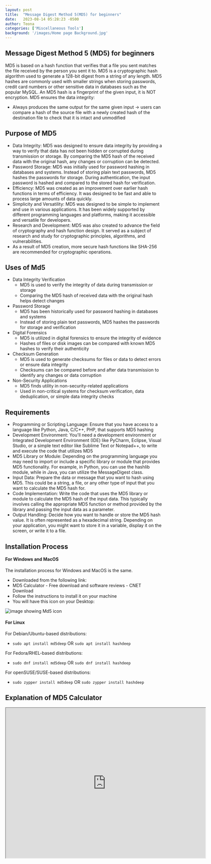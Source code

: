 ```yaml
---
layout: post
title:  "Message Digest Method 5(MD5) for beginners"
date:   2023-08-14 05:28:23 -0500
author: Teona
categories: ['Miscellaneous Tools']
background: '/images/Home page Background.jpg'
---
```

## Message Digest Method 5 (MD5) for beginners

MD5 is based on a hash function that verifies that a file you sent matches the file received by the person you sent it to. MD5 is a cryptographic hash algorithm used to generate a 128-bit digest from a string of any length. MD5 hashes are commonly used with smaller strings when storing passwords, credit card numbers or other sensitive data in databases such as the popular MySQL. An MD5 hash is a fingerprint of the given input, it is NOT encryption.
MD5 ensures the data integrity: 
- Always produces the same output for the same given input -> 
    users can compare a hash of the source file with a newly created hash 
    of the destination file to check that it is intact and unmodified 

## Purpose of MD5
- Data Integrity: MD5 was designed to ensure data integrity by providing a way to verify that data has not been hidden or corrupted during transmission or storage. By comparing the MD5 hash of the received data with the original hash, any changes or corruption can be detected.
- Password Storage: MD5 was initially used for password hashing in databases and systems. Instead of storing plain text passwords, MD5 hashes the passwords for storage. During authentication, the input password is hashed and compared to the stored hash for verification.
- Efficiency: MD5 was created as an improvement over earlier hash functions in terms of efficiency. It was designed to be fast and able to process large amounts of data quickly.
- Simplicity and Versatility: MD5 was designed to be simple to implement and use in various applications. It has been widely supported by different programming languages and platforms, making it accessible and versatile for developers.
- Research and Development: MD5 was also created to advance the field of cryptography and hash function design. It served as a subject of research and study for cryptographic principles, algorithms, and vulnerabilities.
- As a result of MD5 creation, more secure hash functions like SHA-256 are recommended for cryptographic operations.

## Uses of Md5
- Data Integrity Verification
  - MD5 is used to verify the integrity of data during transmission or storage
  - Comparing the MD5 hash of received data with the original hash helps detect changes
- Password Storage
  - MD5 has been historically used for password hashing in databases and systems
  - Instead of storing plain text passwords, MD5 hashes the passwords for storage and verification
- Digital Forensics
  - MD5 is utilized in digital forensics to ensure the integrity of evidence
  - Hashes of files or disk images can be compared with known MD5 hashes
	   to verify their authenticity
- Checksum Generation
	- MD5 is used to generate checksums for files or data to detect errors or ensure data integrity
	- Checksums can be compared before and after data transmission to identify any changes or data corruption
- Non-Security Applications	
	- MD5 finds utility in non-security-related applications
	- Used in non-critical systems for checksum verification, data deduplication, 
	    or simple data integrity checks
## Requirements
- Programming or Scripting Language: Ensure that you have access to a language like Python, Java, C/C++, PHP,  that supports MD5 hashing
- Development Environment: You'll need a development environment or Integrated Development Environment (IDE) like PyCharm, Eclipse, Visual Studio, or a simple text editor like Sublime Text or Notepad++, to write and execute the code that utilizes MD5
- MD5 Library or Module: Depending on the programming language you may need to import or include a specific library or module that provides MD5 functionality. For example, in Python, you can use the hashlib module, while in Java, you can utilize the MessageDigest class.
- Input Data: Prepare the data or message that you want to hash using MD5. This could be a string, a file, or any other type of input that you want to calculate the MD5 hash for.
- Code Implementation: Write the code that uses the MD5 library or module to calculate the MD5 hash of the input data. This typically involves calling the appropriate MD5 function or method provided by the library and passing the input data as a parameter.
- Output Handling: Decide how you want to handle or store the MD5 hash value. It is often represented as a hexadecimal string. Depending on your application, you might want to store it in a variable, display it on the screen, or write it to a file.
## Installation Process
#### For Windows and MacOS
The installation process for Windows and MacOS is the same.
- Downloaded from the following link: 
- MD5 Calculator - Free download and software reviews - CNET Download
- Follow the instructions to install it on your machine
- You will have this icon on your Desktop: 
 <img class="img-fluid" src="/EHEblog/images/Md5/1.png" alt="image showing Md5 icon">

#### For Linux
For Debian/Ubuntu-based distributions:
 - `sudo apt install md5deep` OR `sudo apt install hashdeep`

For Fedora/RHEL-based distributions:
- `sudo dnf install md5deep` OR `sudo dnf install hashdeep`

For openSUSE/SUSE-based distributions:
- `sudo zypper install md5deep` OR `sudo zypper install hashdeep`

## Explanation of MD5 Calculator

<iframe src="https://drive.google.com/file/d/1cbua0ociEDoDkf5PY_2GAiemKg9WNkPn/preview" width="640" height="480" allow="autoplay"></iframe>